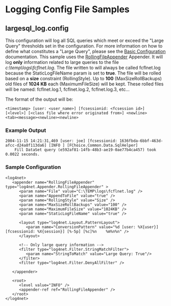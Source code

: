 # Logging Config File Samples

## largesql_log.config

This configuration will log all SQL queries which meet or exceed the "Large Query" thresholds set in the configuration. For more information on how to define what constitutes a "Large Query", please see the [Basic Configuration]() documentation. This sample uses the [RollingFileAppender](http://logging.apache.org/log4net/release/sdk/html/T_log4net_Appender_RollingFileAppender.htm) Appender. It will log **only** information related to large queries to the file *c:\temp\logs\fcflnet.log*. The file written to will always be called fcflnet.log because the StaticLogFileName param is set to **true**. The file will be rolled based on a **size** constraint (RollingStyle). Up to **100** (MaxSizeRollBackups) old files of **1024 KB** each (MaximumFileSize) will be kept. These rolled files will be named: fcflnet.log.1, fcflnet.log.2, fcflnet.log.3, etc... 

The format of the output will be:
```
<timestamp> [user: <user_name>] [fcsessionid: <fcsession id>] [<level>] [<class file where error originated from>] <newline> 
<tab><message><newline><newline>
```

### Example Output
```
2004-11-15 14:21:31,469 [user: joe] [fcsessionid: 1636fbda-6bbf-463d-afcc-d24a8f113da6] [INFO ] [FChoice.Common.Data.SqlHelper]
	Fill DataSet query (e592af81-14fb-48b3-ae19-0ae77b4ca457) took 0.0022 seconds.
```

### Sample Configuration
```
<log4net>
   <appender name="RollingFileAppender" type="log4net.Appender.RollingFileAppender" >
      <param name="File" value="C:\TEMP\logs\fcflnet.log" />
      <param name="AppendToFile" value="true" />
      <param name="RollingStyle" value="Size" />
      <param name="MaxSizeRollBackups" value="100" />
      <param name="MaximumFileSize" value="1024KB" />
      <param name="StaticLogFileName" value="true" />
      
      <layout type="log4net.Layout.PatternLayout">
         <param name="ConversionPattern" value="%d [user: %X{user}] [fcsessionid: %X{session}] [%-5p] [%c]%n	%m%n%n" />
      </layout>
      
      <!-- Only large query information -->
      <filter type="log4net.Filter.StringMatchFilter">
         <param name="StringToMatch" value="Large Query: True"/>
      </filter>
      <filter type="log4net.Filter.DenyAllFilter" />
   
   </appender>

   <root>
      <level value="INFO" />			
      <appender-ref ref="RollingFileAppender" />
   </root>
</log4net>
```
